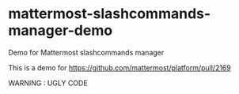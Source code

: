 # mattermost-slashcommands-manager-demo
Demo for Mattermost slashcommands manager

This is a demo for https://github.com/mattermost/platform/pull/2169


WARNING : UGLY CODE
